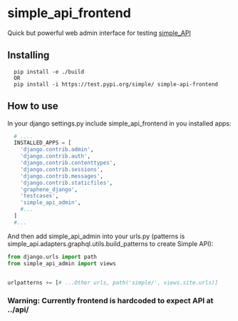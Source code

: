 simple_api_frontend
==============================

Quick but powerful web admin interface for testing [simple_API](https://github.com/karlosss/simple_api)

Installing
----------
```shell
  pip install -e ./build
  OR
  pip install -i https://test.pypi.org/simple/ simple-api-frontend
```
How to use
----------
In your django settings.py include simple_api_frontend in you installed apps:

```python
  # ....
  INSTALLED_APPS = [
    'django.contrib.admin',
    'django.contrib.auth',
    'django.contrib.contenttypes',
    'django.contrib.sessions',
    'django.contrib.messages',
    'django.contrib.staticfiles',
    'graphene_django',
    'testcases',
    'simple_api_admin',
    #...
  ]
  #...
```


And then add simple_api_admin into your urls.py (patterns is simple_api.adapters.graphql.utils.build_patterns to create Simple API):

```python
from django.urls import path
from simple_api_admin import views


urlpatterns += [# ...Other urls, path('simple/', views.site.urls)]
```

### Warning: Currently frontend is hardcoded to expect API at ../api/
